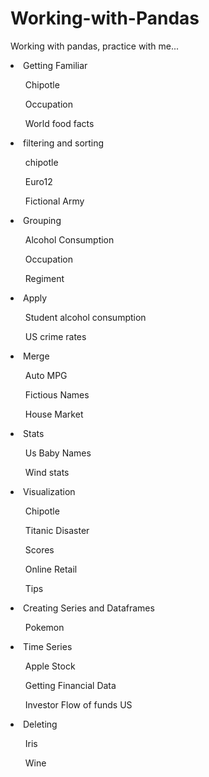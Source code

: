 # Working-with-Pandas
Working with pandas, practice with me...

<li>Getting Familiar</li>
<ul>Chipotle</ul>
<ul>Occupation</ul>
<ul>World food facts</ul>

<li>filtering and sorting</li>
<ul>chipotle</ul>
<ul>Euro12</ul>
<ul>Fictional Army</ul>

<li>Grouping</li>
<ul>Alcohol Consumption</ul>
<ul>Occupation</ul>
<ul>Regiment</ul>

<li>Apply</li>
<ul>Student alcohol consumption</ul>
<ul>US crime rates</ul>

<li>Merge</li>
<ul>Auto MPG</ul>
<ul>Fictious Names</ul>
<ul>House Market</ul>

<li>Stats</li>
<ul>Us Baby Names</ul>
<ul>Wind stats</ul>


<li>Visualization</li>
<ul>Chipotle</ul>
<ul>Titanic Disaster</ul>
<ul>Scores</ul>
<ul>Online Retail</ul>
<ul>Tips</ul>


<li>Creating Series and Dataframes</li>
<ul>Pokemon</ul>


<li>Time Series</li>
<ul>Apple Stock</ul>
<ul>Getting Financial Data</ul>
<ul>Investor Flow of funds US</ul>


<li>Deleting</li>
<ul>Iris</ul>
<ul>Wine</ul>
